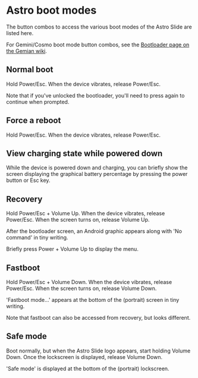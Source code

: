# Astro boot modes

The button combos to access the various boot modes of the Astro Slide are listed here.

For Gemini/Cosmo boot mode button combos, see the [Bootloader page on the Gemian wiki](https://github.com/gemian/gemian/wiki/Bootloader).

## Normal boot

Hold Power/Esc. When the device vibrates, release Power/Esc.

Note that if you've unlocked the bootloader, you'll need to press again to continue when prompted.

## Force a reboot

Hold Power/Esc. When the device vibrates, release Power/Esc.

## View charging state while powered down

While the device is powered down and charging, you can briefly show the screen displaying the graphical battery percentage by pressing the power button or Esc key.

## Recovery

Hold Power/Esc + Volume Up. When the device vibrates, release Power/Esc. When the screen turns on, release Volume Up.

After the bootloader screen, an Android graphic appears along with 'No command' in tiny writing.

Briefly press Power + Volume Up to display the menu.

## Fastboot

Hold Power/Esc + Volume Down. When the device vibrates, release Power/Esc. When the screen turns on, release Volume Down.

'Fastboot mode...' appears at the bottom of the (portrait) screen in tiny writing.

Note that fastboot can also be accessed from recovery, but looks different.

## Safe mode

Boot normally, but when the Astro Slide logo appears, start holding Volume Down. Once the lockscreen is displayed, release Volume Down.

'Safe mode' is displayed at the bottom of the (portrait) lockscreen.
